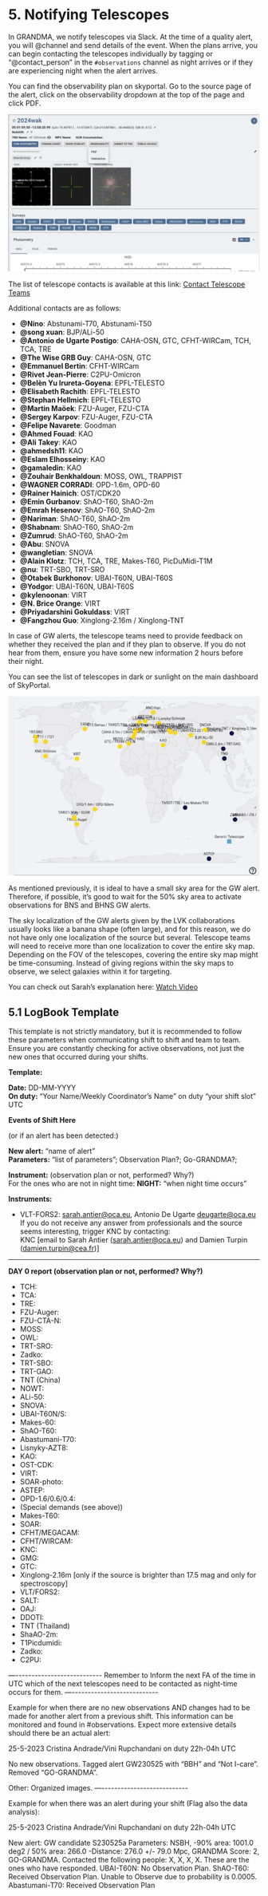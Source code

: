 # 5. Notifying Telescopes

In GRANDMA, we notify telescopes via Slack. At the time of a quality alert, you will @channel and send details of the event. When the plans arrive, you can begin contacting the telescopes individually by tagging or “@contact_person” in the `#observations` channel as night arrives or if they are experiencing night when the alert arrives.

You can find the observability plan on skyportal. Go to the source page of the alert, click on the observability dropdown at the top of the page and click PDF. 

![Observability button dropdown on Skyportal image.](media/Observability.png)

The list of telescope contacts is available at this link: [Contact Telescope Teams](https://forge.in2p3.fr/attachments/download/213747/Contact%20Telescope%20teams-2.pdf)

Additional contacts are as follows:
- **@Nino**: Abstunami-T70, Abstunami-T50
- **@song xuan**: BJP/ALi-50
- **@Antonio de Ugarte Postigo**: CAHA-OSN, GTC, CFHT-WIRCam, TCH, TCA, TRE
- **@The Wise GRB Guy**: CAHA-OSN, GTC
- **@Emmanuel Bertin**: CFHT-WIRCam
- **@Rivet Jean-Pierre**: C2PU-Omicron
- **@Belèn Yu Irureta-Goyena**: EPFL-TELESTO
- **@Elisabeth Rachith**: EPFL-TELESTO
- **@Stephan Hellmich**: EPFL-TELESTO
- **@Martin Maöek**: FZU-Auger, FZU-CTA
- **@Sergey Karpov**: FZU-Auger, FZU-CTA
- **@Felipe Navarete**: Goodman
- **@Ahmed Fouad**: KAO
- **@Ali Takey**: KAO
- **@ahmedsh11**: KAO
- **@Eslam Elhosseiny**: KAO
- **@gamaledin**: KAO
- **@Zouhair Benkhaldoun**: MOSS, OWL, TRAPPIST
- **@WAGNER CORRADI**: OPD-1.6m, OPD-60
- **@Rainer Hainich**: OST/CDK20
- **@Emin Gurbanov**: ShAO-T60, ShAO-2m
- **@Emrah Hesenov**: ShAO-T60, ShAO-2m
- **@Nariman**: ShAO-T60, ShAO-2m
- **@Shabnam**: ShAO-T60, ShAO-2m
- **@Zumrud**: ShAO-T60, ShAO-2m
- **@Abu**: SNOVA
- **@wangletian**: SNOVA
- **@Alain Klotz**: TCH, TCA, TRE, Makes-T60, PicDuMidi-T1M
- **@nu**: TRT-SBO, TRT-SRO
- **@Otabek Burkhonov**: UBAI-T60N, UBAI-T60S
- **@Yodgor**: UBAI-T60N, UBAI-T60S
- **@kylenoonan**: VIRT
- **@N. Brice Orange**: VIRT
- **@Priyadarshini Gokuldass**: VIRT
- **@Fangzhou Guo**: Xinglong-2.16m / Xinglong-TNT

In case of GW alerts, the telescope teams need to provide feedback on whether they received the plan and if they plan to observe. If you do not hear from them, ensure you have some new information 2 hours before their night.

You can see the list of telescopes in dark or sunlight on the main dashboard of SkyPortal.

![Telescope Map](media/notifying_map_1.png)

As mentioned previously, it is ideal to have a small sky area for the GW alert. Therefore, if possible, it’s good to wait for the 50% sky area to activate observations for BNS and BHNS GW alerts.

The sky localization of the GW alerts given by the LVK collaborations usually looks like a banana shape (often large), and for this reason, we do not have only one localization of the source but several. Telescope teams will need to receive more than one localization to cover the entire sky map. Depending on the FOV of the telescopes, covering the entire sky map might be time-consuming. Instead of giving regions within the sky maps to observe, we select galaxies within it for targeting.

You can check out Sarah’s explanation here: [Watch Video](https://www.youtube.com/watch?v=msaYv1E_Cv8)

## 5.1 LogBook Template

This template is not strictly mandatory, but it is recommended to follow these parameters when communicating shift to shift and team to team. Ensure you are constantly checking for active observations, not just the new ones that occurred during your shifts.

**Template:**

**Date:** DD-MM-YYYY  
**On duty:** “Your Name/Weekly Coordinator’s Name” on duty “your shift slot” UTC

**Events of Shift Here**

(or if an alert has been detected:)

**New alert:** “name of alert”  
**Parameters:** “list of parameters”; Observation Plan?; Go-GRANDMA?;

**Instrument:** (observation plan or not, performed? Why?)  
For the ones who are not in night time: **NIGHT:** “when night time occurs”

**Instruments:**

- VLT-FORS2: sarah.antier@oca.eu, Antonio De Ugarte <deugarte@oca.eu>  
  If you do not receive any answer from professionals and the source seems interesting, trigger KNC by contacting:  
  KNC [email to Sarah Antier (sarah.antier@oca.eu) and Damien Turpin (damien.turpin@cea.fr)]

---

**DAY 0 report (observation plan or not, performed? Why?)**

- TCH:
- TCA:
- TRE:
- FZU-Auger:
- FZU-CTA-N:
- MOSS:
- OWL:
- TRT-SRO:
- Zadko:
- TRT-SBO:
- TRT-GAO:
- TNT (China)
- NOWT:
- ALi-50:
- SNOVA:
- UBAI-T60N/S:
- Makes-60:
- ShAO-T60:
- Abastumani-T70:
- Lisnyky-AZT8:
- KAO:
- OST-CDK:
- VIRT:
- SOAR-photo:
- ASTEP:
- OPD-1.6/0.6/0.4:
- (Special demands (see above))
- Makes-T60:
- SOAR:
- CFHT/MEGACAM:
- CFHT/WIRCAM:
- KNC:
- GMG:
- GTC:
- Xinglong-2.16m [only if the source is brighter than 17.5 mag and only for spectroscopy]
- VLT/FORS2:
- SALT:
- OAJ:
- DDOTI:
- TNT (Thailand)
- ShaAO-2m:
- T1Picdumidi:
- Zadko:
- C2PU:

—---------------------------
Remember to Inform the next FA of the time in UTC which of the next telescopes need to be contacted as night-time occurs for them.
—---------------------------

Example for when there are no new observations AND changes had to be made for another alert from a previous shift. This information can be monitored and found in #observations. Expect more extensive details should there be an actual alert:

25-5-2023
Cristina Andrade/Vini Rupchandani on duty 22h-04h UTC

No new observations. Tagged alert GW230525 with “BBH” and “Not I-care”. Removed “GO-GRANDMA”. 

Other: Organized images. 
—---------------------------

Example for when there was an alert during your shift (Flag also the data analysis):

25-5-2023
Cristina Andrade/Vini Rupchandani on duty 22h-04h UTC

New alert: GW candidate S230525a
Parameters: NSBH, -90% area: 1001.0 deg2 / 50% area: 266.0
-Distance: 276.0 +/- 79.0 Mpc, GRANDMA Score: 2, GO-GRANDMA. 
Contacted the following people: X, X, X, X. These are the ones who have responded.
UBAI-T60N: No Observation Plan.
ShAO-T60: Received Observation Plan. Unable to Observe due to probability is 0.0005.
Abastumani-T70: Received Observation Plan


